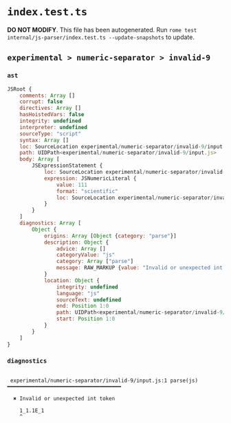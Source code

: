 # `index.test.ts`

**DO NOT MODIFY**. This file has been autogenerated. Run `rome test internal/js-parser/index.test.ts --update-snapshots` to update.

## `experimental > numeric-separator > invalid-9`

### `ast`

```javascript
JSRoot {
	comments: Array []
	corrupt: false
	directives: Array []
	hasHoistedVars: false
	integrity: undefined
	interpreter: undefined
	sourceType: "script"
	syntax: Array []
	loc: SourceLocation experimental/numeric-separator/invalid-9/input.js 1:0-2:0
	path: UIDPath<experimental/numeric-separator/invalid-9/input.js>
	body: Array [
		JSExpressionStatement {
			loc: SourceLocation experimental/numeric-separator/invalid-9/input.js 1:0-1:8
			expression: JSNumericLiteral {
				value: 111
				format: "scientific"
				loc: SourceLocation experimental/numeric-separator/invalid-9/input.js 1:0-1:8
			}
		}
	]
	diagnostics: Array [
		Object {
			origins: Array [Object {category: "parse"}]
			description: Object {
				advice: Array []
				categoryValue: "js"
				category: Array ["parse"]
				message: RAW_MARKUP {value: "Invalid or unexpected int token"}
			}
			location: Object {
				integrity: undefined
				language: "js"
				sourceText: undefined
				end: Position 1:0
				path: UIDPath<experimental/numeric-separator/invalid-9/input.js>
				start: Position 1:0
			}
		}
	]
}
```

### `diagnostics`

```

 experimental/numeric-separator/invalid-9/input.js:1 parse(js) ━━━━━━━━━━━━━━━━━━━━━━━━━━━━━━━━━━━━━

  ✖ Invalid or unexpected int token

    1_1.1E_1
    ^


```
